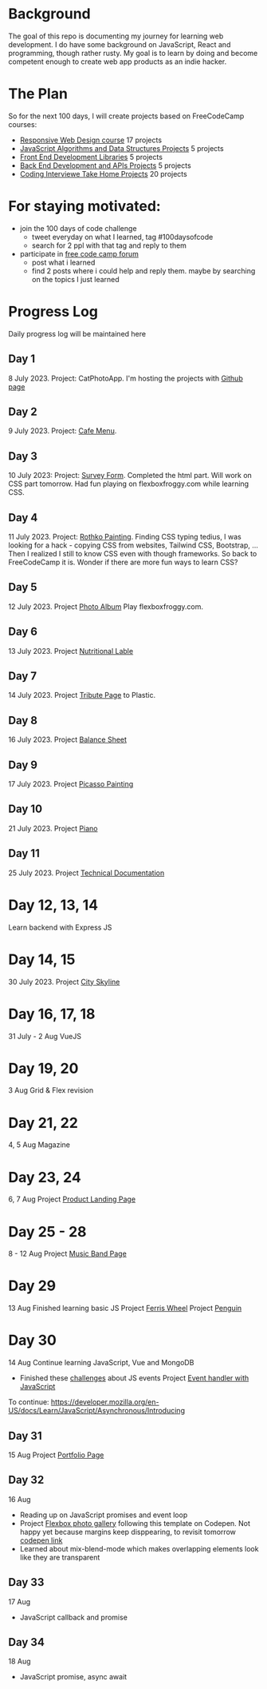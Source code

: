 # Background
The goal of this repo is documenting my journey for learning web development. I do have some background on JavaScript, React and programming, though rather rusty. My goal is to learn by doing and become competent enough to create web app products as an indie hacker.

# The Plan
So for the next 100 days, I will create projects based on FreeCodeCamp courses:
- [Responsive Web Design course](https://www.freecodecamp.org/learn/2022/responsive-web-design/) 17 projects
- [JavaScript Algorithms and Data Structures Projects](https://www.freecodecamp.org/learn/javascript-algorithms-and-data-structures/#functional-programming) 5 projects
- [Front End Development Libraries](https://www.freecodecamp.org/learn/front-end-development-libraries/) 5 projects
- [Back End Development and APIs Projects](https://www.freecodecamp.org/learn/back-end-development-and-apis/) 5 projects
- [Coding Interviewe Take Home Projects](https://www.freecodecamp.org/learn/coding-interview-prep/take-home-projects/) 20 projects

# For staying motivated:
- join the 100 days of code challenge
    - tweet everyday on what I learned, tag #100daysofcode
    - search for 2 ppl with that tag and reply to them
- participate in [free code camp forum](https://forum.freecodecamp.org/categories)
    - post what i learned
    - find 2 posts where i could help and reply them. maybe by searching on the topics I just learned

# Progress Log
Daily progress log will be maintained here

## Day 1 
8 July 2023. Project: CatPhotoApp. 
I'm hosting the projects with [Github page](https://hangjoni.github.io/webdev/)
## Day 2
9 July 2023. Project: [Cafe Menu](https://hangjoni.github.io/webdev/cafe-menu/index.html). 
## Day 3
10 July 2023: Project: [Survey Form](https://hangjoni.github.io/webdev/survey-form/index.html). Completed the html part. Will work on CSS part tomorrow. Had fun playing on flexboxfroggy.com while learning CSS.

## Day 4
11 July 2023. Project: [Rothko Painting](https://hangjoni.github.io/webdev/rothko-painting/index.html).
Finding CSS typing tedius, I was looking for a hack - copying CSS from websites, Tailwind CSS, Bootstrap, ... Then I realized I still to know CSS even with though frameworks. So back to FreeCodeCamp it is. Wonder if there are more fun ways to learn CSS?

## Day 5
12 July 2023. Project [Photo Album](https://hangjoni.github.io/webdev/photo-album/index.html)
Play flexboxfroggy.com.

## Day 6
13 July 2023. Project [Nutritional Lable](https://hangjoni.github.io/webdev/nutritional-label/index.html)

## Day 7
14 July 2023. Project [Tribute Page](https://hangjoni.github.io/webdev/tribute-page/index.html) to Plastic.

## Day 8
16 July 2023. Project [Balance Sheet](https://hangjoni.github.io/webdev/balance-sheet/index.html)

## Day 9
17 July 2023. Project [Picasso Painting](https://hangjoni.github.io/webdev/picasso-painting/index.html)

## Day 10
21 July 2023. Project [Piano](https://hangjoni.github.io/webdev/piano/index.html)

## Day 11
25 July 2023. Project [Technical Documentation](https://hangjoni.github.io/webdev/technical-documentation/index.html)

# Day 12, 13, 14
Learn backend with Express JS

# Day 14, 15
30 July 2023. Project [City Skyline](https://hangjoni.github.io/webdev/city-skyline/index.html)

# Day 16, 17, 18
31 July - 2 Aug
VueJS

# Day 19, 20
3 Aug
Grid & Flex revision

# Day 21, 22
4, 5 Aug
Magazine

# Day 23, 24
6, 7 Aug
Project [Product Landing Page](https://hangjoni.github.io/webdev/product-landing-page/index.html)

# Day 25 - 28
8 - 12 Aug 
Project [Music Band Page](https://hangjoni.github.io/webdev/music-band-page/index.html)

# Day 29
13 Aug
Finished learning basic JS
Project [Ferris Wheel](https://hangjoni.github.io/webdev/ferris-wheel/index.html)
Project [Penguin](https://hangjoni.github.io/webdev/penguin/index.html)

# Day 30
14 Aug 
Continue learning JavaScript, Vue and MongoDB
- Finished these [challenges](https://developer.mozilla.org/en-US/docs/Learn/JavaScript/Building_blocks/Test_your_skills:_Events) about JS events
Project [Event handler with JavaScript](https://codepen.io/hangjoni/pen/bGQXoGK)

To continue: https://developer.mozilla.org/en-US/docs/Learn/JavaScript/Asynchronous/Introducing

## Day 31
15 Aug
Project [Portfolio Page](https://hangjoni.github.io/webdev/improved.html)

## Day 32
16 Aug
- Reading up on JavaScript promises and event loop
- Project [Flexbox photo gallery](https://hangjoni.github.io/webdev/flexbox-photo-gallery/index.html)
following this template on Codepen. Not happy yet because margins keep disppearing, to revisit tomorrow [codepen link](https://codepen.io/josetxu/pen/bGQyKwy)
- Learned about mix-blend-mode which makes overlapping elements look like they are transparent

## Day 33
17 Aug
- JavaScript callback and promise

## Day 34
18 Aug
- JavaScript promise, async await
